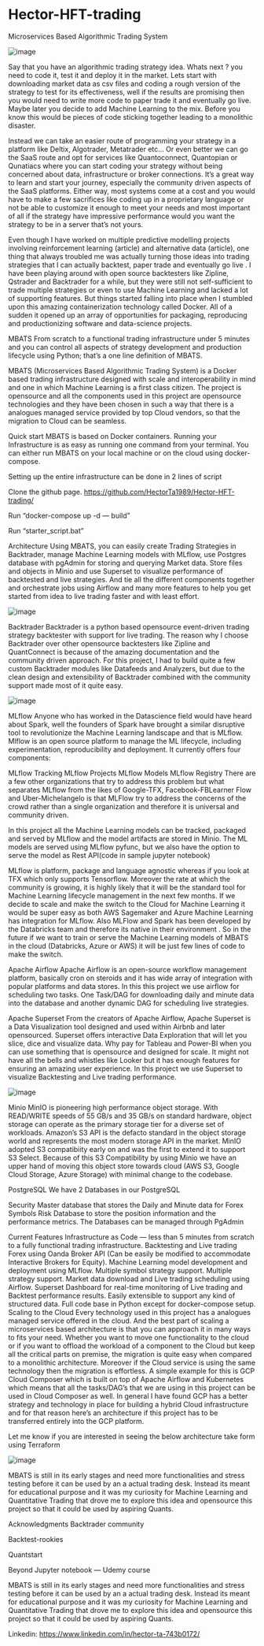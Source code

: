 # Hector-HFT-trading
Microservices Based Algorithmic Trading System

![image](https://user-images.githubusercontent.com/31132150/204420677-ee3ebc2f-5b34-423d-a9e5-426c3516417d.png)

Say that you have an algorithmic trading strategy idea. Whats next ? you need to code it, test it and deploy it in the market. Lets start with downloading market data as csv files and coding a rough version of the strategy to test for its effectiveness, well if the results are promising then you would need to write more code to paper trade it and eventually go live. Maybe later you decide to add Machine Learning to the mix. Before you know this would be pieces of code sticking together leading to a monolithic disaster.

Instead we can take an easier route of programming your strategy in a platform like Deltix, Algotrader, Metatrader etc… Or even better we can go the SaaS route and opt for services like Quantoconnect, Quantopian or Qunatiacs where you can start coding your strategy without being concerned about data, infrastructure or broker connections. It’s a great way to learn and start your journey, especially the community driven aspects of the SaaS platforms. Either way, most systems come at a cost and you would have to make a few sacrifices like coding up in a proprietary language or not be able to customize it enough to meet your needs and most important of all if the strategy have impressive performance would you want the strategy to be in a server that’s not yours.

Even though I have worked on multiple predictive modelling projects involving reinforcement learning (article) and alternative data (article), one thing that always troubled me was actually turning those ideas into trading strategies that I can actually backtest, paper trade and eventually go live . I have been playing around with open source backtesters like Zipline, Qstrader and Backtrader for a while, but they were still not self-sufficient to trade multiple strategies or even to use Machine Learning and lacked a lot of supporting features. But things started falling into place when I stumbled upon this amazing containerization technology called Docker. All of a sudden it opened up an array of opportunities for packaging, reproducing and productionizing software and data-science projects.

MBATS
From scratch to a functional trading infrastructure under 5 minutes and you can control all aspects of strategy development and production lifecycle using Python; that’s a one line definition of MBATS.

MBATS (Microservices Based Algorithmic Trading System) is a Docker based trading infrastructure designed with scale and interoperability in mind and one in which Machine Learning is a first class citizen. The project is opensource and all the components used in this project are opensource technologies and they have been chosen in such a way that there is a analogues managed service provided by top Cloud vendors, so that the migration to Cloud can be seamless.

Quick start
MBATS is based on Docker containers. Running your Infrastructure is as easy as running one command from your terminal. You can either run MBATS on your local machine or on the cloud using docker-compose.

Setting up the entire infrastructure can be done in 2 lines of script

Clone the github page. https://github.com/HectorTa1989/Hector-HFT-trading/

Run “docker-compose up -d — build”

Run “starter_script.bat”

Architecture
Using MBATS, you can easily create Trading Strategies in Backtrader, manage Machine Learning models with MLflow, use Postgres database with pgAdmin for storing and querying Market data. Store files and objects in Minio and use Superset to visualize performance of backtested and live strategies. And tie all the different components together and orchestrate jobs using Airflow and many more features to help you get started from idea to live trading faster and with least effort.

![image](https://user-images.githubusercontent.com/31132150/204420779-77b3b720-aa8a-4efb-946b-09d7406b887d.png)


Backtrader
Backtrader is a python based opensource event-driven trading strategy backtester with support for live trading. The reason why I choose Backtrader over other opensource backtesters like Zipline and QuantConnect is because of the amazing documentation and the community driven approach. For this project, I had to build quite a few custom Backtrader modules like Datafeeds and Analyzers, but due to the clean design and extensibility of Backtrader combined with the community support made most of it quite easy.

![image](https://user-images.githubusercontent.com/31132150/204420811-a6daf28c-caea-418f-a6ce-8cf8011cde41.png)


MLflow
Anyone who has worked in the Datascience field would have heard about Spark, well the founders of Spark have brought a similar disruptive tool to revolutionize the Machine Learning landscape and that is MLflow. Mlflow is an open source platform to manage the ML lifecycle, including experimentation, reproducibility and deployment. It currently offers four components:

MLflow Tracking
MLflow Projects
MLflow Models
MLflow Registry
There are a few other organizations that try to address this problem but what separates MLflow from the likes of Google-TFX, Facebook-FBLearner Flow and Uber-Michelangelo is that MLFlow try to address the concerns of the crowd rather than a single organization and therefore it is universal and community driven.

In this project all the Machine Learning models can be tracked, packaged and served by MLflow and the model artifacts are stored in Minio. The ML models are served using MLflow pyfunc, but we also have the option to serve the model as Rest API(code in sample jupyter notebook)

MLflow is platform, package and language agnostic whereas if you look at TFX which only supports Tensorflow. Moreover the rate at which the community is growing, it is highly likely that it will be the standard tool for Machine Learning lifecycle management in the next few months. If we decide to scale and make the switch to the Cloud for Machine Learning it would be super easy as both AWS Sagemaker and Azure Machine Learning has integration for MLflow. Also MLFlow and Spark has been developed by the Databricks team and therefore its native in their environment . So in the future if we want to train or serve the Machine Learning models of MBATS in the cloud (Databricks, Azure or AWS) it will be just few lines of code to make the switch.

Apache Airflow
Apache Airflow is an open-source workflow management platform, basically cron on steroids and it has wide array of integration with popular platforms and data stores. In this this project we use airflow for scheduling two tasks. One Task/DAG for downloading daily and minute data into the database and another dynamic DAG for scheduling live strategies.

Apache Superset
From the creators of Apache Airflow, Apache Superset is a Data Visualization tool designed and used within Airbnb and later opensourced. Superset offers interactive Data Exploration that will let you slice, dice and visualize data. Why pay for Tableau and Power-BI when you can use something that is opensource and designed for scale. It might not have all the bells and whistles like Looker but it has enough features for ensuring an amazing user experience. In this project we use Superset to visualize Backtesting and Live trading performance.

![image](https://user-images.githubusercontent.com/31132150/204420864-d8712d50-bffe-43fa-89f7-f5050627016c.png)


Minio
MinIO is pioneering high performance object storage. With READ/WRITE speeds of 55 GB/s and 35 GB/s on standard hardware, object storage can operate as the primary storage tier for a diverse set of workloads. Amazon’s S3 API is the defacto standard in the object storage world and represents the most modern storage API in the market. MinIO adopted S3 compatibiity early on and was the first to extend it to support S3 Select. Because of this S3 Compatibility by using Minio we have an upper hand of moving this object store towards cloud (AWS S3, Google Cloud Storage, Azure Storage) with minimal change to the codebase.

PostgreSQL
We have 2 Databases in our PostgreSQL

Security Master database that stores the Daily and Minute data for Forex Symbols
Risk Database to store the position information and the performance metrics.
The Databases can be managed through PgAdmin

Current Features
Infrastructure as Code — less than 5 minutes from scratch to a fully functional trading infrastructure.
Backtesting and Live trading Forex using Oanda Broker API (Can be easily be modified to accommodate Interactive Brokers for Equity).
Machine Learning model development and deployment using MLflow.
Multiple symbol strategy support.
Multiple strategy support.
Market data download and Live trading scheduling using Airflow.
Superset Dashboard for real-time monitoring of Live trading and Backtest performance results.
Easily extensible to support any kind of structured data.
Full code base in Python except for docker-compose setup.
Scaling to the Cloud
Every technology used in this project has a analogues managed service offered in the cloud. And the best part of scaling a microservices based architecture is that you can approach it in many ways to fits your need. Whether you want to move one functionality to the cloud or if you want to offload the workload of a component to the Cloud but keep all the critical parts on premise, the migration is quite easy when compared to a monolithic architecture. Moreover if the Cloud service is using the same technology then the migration is effortless. A simple example for this is GCP Cloud Composer which is built on top of Apache Airflow and Kubernetes which means that all the tasks/DAG’s that we are using in this project can be used in Cloud Composer as well. In general I have found GCP has a better strategy and technology in place for building a hybrid Cloud infrastructure and for that reason here’s an architecture if this project has to be transferred entirely into the GCP platform.

Let me know if you are interested in seeing the below architecture take form using Terraform

![image](https://user-images.githubusercontent.com/31132150/204420909-46c75f7c-c5b0-4de5-b737-8d8c2946493f.png)


MBATS is still in its early stages and need more functionalities and stress testing before it can be used by an a actual trading desk. Instead its meant for educational purpose and it was my curiosity for Machine Learning and Quantitative Trading that drove me to explore this idea and opensource this project so that it could be used by aspiring Quants.

Acknowledgments
Backtrader community

Backtest-rookies

Quantstart

Beyond Jupyter notebook — Udemy course

MBATS is still in its early stages and need more functionalities and stress testing before it can be used by an a actual trading desk. Instead its meant for educational purpose and it was my curiosity for Machine Learning and Quantitative Trading that drove me to explore this idea and opensource this project so that it could be used by aspiring Quants.

Linkedin: https://www.linkedin.com/in/hector-ta-743b0172/
